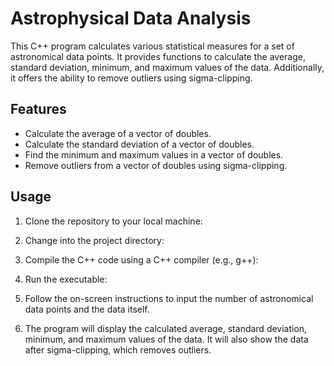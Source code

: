 # Astrophysical Data Analysis

This C++ program calculates various statistical measures for a set of astronomical data points. It provides functions to calculate the average, standard deviation, minimum, and maximum values of the data. Additionally, it offers the ability to remove outliers using sigma-clipping.

## Features

- Calculate the average of a vector of doubles.
- Calculate the standard deviation of a vector of doubles.
- Find the minimum and maximum values in a vector of doubles.
- Remove outliers from a vector of doubles using sigma-clipping.

## Usage

1. Clone the repository to your local machine:

2. Change into the project directory:

3. Compile the C++ code using a C++ compiler (e.g., g++):

4. Run the executable:

5. Follow the on-screen instructions to input the number of astronomical data points and the data itself.

6. The program will display the calculated average, standard deviation, minimum, and maximum values of the data. It will also show the data after sigma-clipping, which removes outliers.



